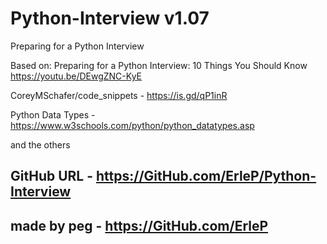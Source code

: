 # Python-Interview v1.07

Preparing for a Python Interview

Based on:
Preparing for a Python Interview: 10 Things You Should Know https://youtu.be/DEwgZNC-KyE

CoreyMSchafer/code_snippets - https://is.gd/qP1inR

Python Data Types - https://www.w3schools.com/python/python_datatypes.asp

and the others

## GitHub URL - https://GitHub.com/ErleP/Python-Interview

## made by peg - https://GitHub.com/ErleP
